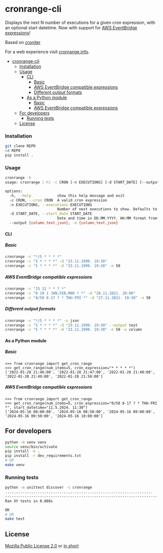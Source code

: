 # cronrange-cli
Displays the next N number of executions for a given cron expression, with an optional start datetime. Now with support 
for [AWS EventBridge expressions](https://docs.aws.amazon.com/AmazonCloudWatch/latest/events/ScheduledEvents.html)!

Based on [croniter](https://github.com/kiorky/croniter)

For a web experience visit [cronrange.info](https://cronrange.info/).

<!-- TOC -->
* [cronrange-cli](#cronrange-cli)
    * [Installation](#installation)
    * [Usage](#usage)
      * [CLI](#cli)
        * [Basic](#basic)
        * [AWS EventBridge compatible expressions](#aws-eventbridge-compatible-expressions)
        * [Different output formats](#different-output-formats)
      * [As a Python module](#as-a-python-module)
        * [Basic](#basic-1)
        * [AWS EventBridge compatible expressions](#aws-eventbridge-compatible-expressions-1)
  * [For developers](#for-developers)
    * [Running tests](#running-tests)
  * [License](#license)
<!-- TOC -->

### Installation

```bash
git clone REPO
cd REPO
pip install .
```

### Usage

```bash
cronrange -h
usage: cronrange [-h] -c CRON [-n EXECUTIONS] [-d START_DATE] [--output {column,text,json}]

options:
  -h, --help            show this help message and exit
  -c CRON, --cron CRON  A valid cron expression
  -n EXECUTIONS, --executions EXECUTIONS
                        Number of next executions to show. Defaults to 10
  -d START_DATE, --start_date START_DATE
                        Date and time in DD.MM.YYYY. HH:MM format from which to calculate cron executions. Defaults to current date and time.
  --output {column,text,json}, -o {column,text,json}
```

#### CLI

##### Basic

```bash
cronrange -c "*/5 * * * *"
cronrange -c "5 * * * *" -d "23.11.1999. 19:30"
cronrange -c "5 * * * *" -d "23.11.1999. 19:30" -n 50
```

##### AWS EventBridge compatible expressions

```bash
cronrange -c "15 12 * * ? *"
cronrange -c "0 10 1 JAN,FEB,MAR ? *" -d "28.11.2021. 20:00"
cronrange -c "0/50 8-17 ? * THU-FRI *" -d "27.11.2021. 19:30" -n 50
```

##### Different output formats

```bash
cronrange -c "*/5 * * * *" -o json
cronrange -c "5 * * * *" -d "23.11.1999. 19:30" --output text
cronrange -c "5 * * * *" -d "23.11.1999. 19:30" -n 50 -o column
```

#### As a Python module

##### Basic

```pycon
>>> from cronrange import get_cron_range
>>> get_cron_range(num_items=5, cron_expression="* * * * *")
['2022-01-28 21:46:00', '2022-01-28 21:47:00', '2022-01-28 21:48:00', '2022-01-28 21:49:00', '2022-01-28 21:50:00']
```

##### AWS EventBridge compatible expressions

```pycon
>>> from cronrange import get_cron_range
>>> get_cron_range(num_items=5, cron_expression="0/50 8-17 ? * THU-FRI *", start_datetime="11.5.2024. 11:30")
['2024-05-16 08:00:00', '2024-05-16 08:50:00', '2024-05-16 09:00:00', '2024-05-16 09:50:00', '2024-05-16 10:00:00']
```

## For developers

```bash
python -m venv venv
source venv/bin/activate
pip install -e .
pip install -r dev_requirements.txt
# OR
make venv
```

### Running tests

```bash
python -m unittest discover -s cronrange
....................................................................
----------------------------------------------------------------------
Ran XY tests in 0.086s

OK
# OR
make test
```

## License

[Mozilla Public License 2.0](https://www.mozilla.org/en-US/MPL/2.0/)
or
[in short](https://www.tldrlegal.com/l/mpl-2.0)